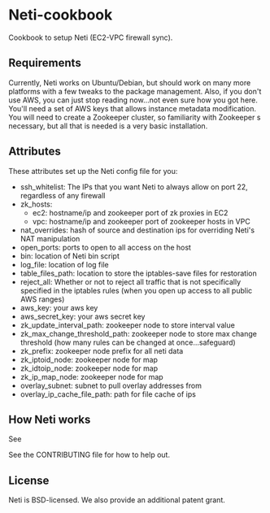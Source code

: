 # Neti-cookbook
Cookbook to setup Neti (EC2-VPC firewall sync).

## Requirements
Currently, Neti works on Ubuntu/Debian, but should work on many more platforms with a few tweaks to the package management.  Also, if you don't use AWS, you can just stop reading now...not even sure how you got here. You'll need a set of AWS keys that allows instance metadata modification. You will need to create a Zookeeper cluster, so familiarity with Zookeeper s necessary, but all that is needed is a very basic installation.

## Attributes
These attributes set up the Neti config file for you:
* ssh_whitelist: The IPs that you want Neti to always allow on port 22, regardless of any firewall
* zk_hosts: 
    * ec2: hostname/ip and zookeeper port of zk proxies in EC2
    * vpc: hostname/ip and zookeeper port of zookeeper hosts in VPC
* nat_overrides: hash of source and destination ips for overriding Neti's NAT manipulation
* open_ports: ports to open to all access on the host
* bin: location of Neti bin script
* log_file: location of log file
* table_files_path: location to store the iptables-save files for restoration
* reject_all: Whether or not to reject all traffic that is not specifically specified in the iptables rules (when you open up access to all public AWS ranges)
* aws_key: your aws key
* aws_secret_key: your aws secret key
* zk_update_interval_path: zookeeper node to store interval value
* zk_max_change_threshold_path: zookeeper node to store max change threshold (how many rules can be changed at once...safeguard)
* zk_prefix: zookeeper node prefix for all neti data
* zk_iptoid_node: zookeeper node for map
* zk_idtoip_node: zookeeper node for map
* zk_ip_map_node: zookeeper node for map
* overlay_subnet: subnet to pull overlay addresses from
* overlay_ip_cache_file_path: path for file cache of ips

## How Neti works
See <blog post>

See the CONTRIBUTING file for how to help out.

## License
Neti is BSD-licensed. We also provide an additional patent grant.
